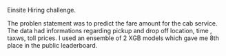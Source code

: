 Einsite Hiring challenge. 

The problen statement was to predict the fare amount for the cab service.
The data had informations regarding pickup and drop off location, time , taxws, toll prices. I used an ensemble of 2 XGB models which 
gave me 8th place in the public leaderboard. 
